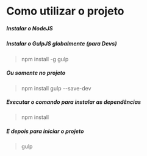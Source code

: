 # Como utilizar o projeto

##### Instalar o NodeJS

##### Instalar o GulpJS globalmente (para Devs)
> npm install -g gulp

##### Ou somente no projeto
>npm install gulp --save-dev

##### Executar o comando para instalar as dependências
>npm install 

##### E depois para iniciar o projeto
> gulp